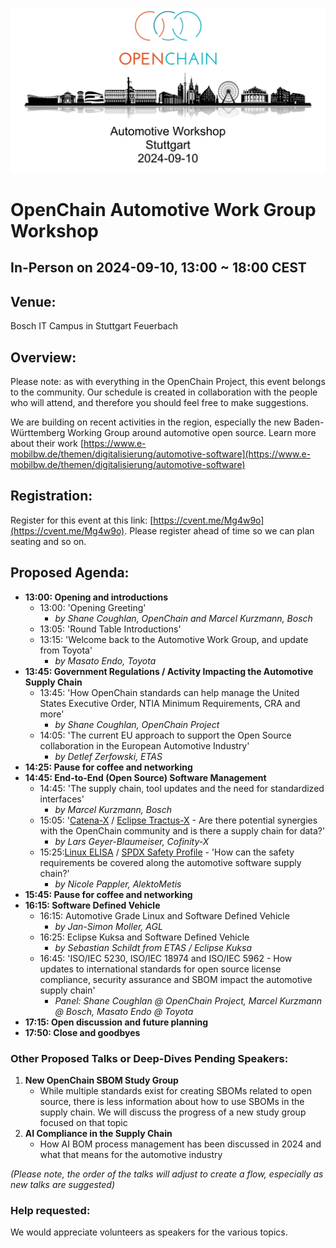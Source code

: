 ![Automotive Workshop in Stuttgart on 10th September 2024](/images/automotive-workshop.png)

# OpenChain Automotive Work Group Workshop

## In-Person on 2024-09-10, 13:00 ~ 18:00 CEST

## Venue:

Bosch IT Campus in Stuttgart Feuerbach

## Overview:

Please note: as with everything in the OpenChain Project, this event belongs to the community. Our schedule is created in collaboration with the people who will attend, and therefore you should feel free to make suggestions.

We are building on recent activities in the region, especially the new Baden-Württemberg Working Group around automotive open source. Learn more about their work [https://www.e-mobilbw.de/themen/digitalisierung/automotive-software](https://www.e-mobilbw.de/themen/digitalisierung/automotive-software)

## Registration:

Register for this event at this link: [https://cvent.me/Mg4w9o](https://cvent.me/Mg4w9o). Please register ahead of time so we can plan seating and so on.

## Proposed Agenda:

- **13:00: Opening and introductions**
	- 13:00: 'Opening Greeting' 
		- *by Shane Coughlan, OpenChain and Marcel Kurzmann, Bosch*
	- 13:05: 'Round Table Introductions'
	- 13:15: 'Welcome back to the Automotive Work Group, and update from Toyota'
		- *by Masato Endo, Toyota*
- **13:45: Government Regulations / Activity Impacting the Automotive Supply Chain**
	- 13:45: 'How OpenChain standards can help manage the United States Executive Order, NTIA Minimum Requirements, CRA and more' 
		- *by Shane Coughlan, OpenChain Project*
	- 14:05: 'The current EU approach to support the Open Source collaboration in the European Automotive Industry'
		- *by  Detlef Zerfowski, ETAS*
- **14:25: Pause for coffee and networking**
- **14:45: End-to-End (Open Source) Software Management**
	- 14:45: 'The supply chain, tool updates and the need for standardized interfaces' 
		- *by Marcel Kurzmann, Bosch*
	- 15:05: '[Catena-X](https://catena-x.net/) / [Eclipse Tractus-X](https://eclipse-tractusx.github.io/) - Are there potential synergies with the OpenChain community and is there a supply chain for data?' 
		- *by Lars Geyer-Blaumeiser, Cofinity-X*
	- 15:25:[Linux ELISA](https://elisa.tech/) / [SPDX Safety Profile](https://bit.ly/4eXJz21) - 'How can the safety requirements be covered along the automotive software supply chain?' 
		- *by Nicole Pappler, AlektoMetis*
- **15:45: Pause for coffee and networking**
- **16:15: Software Defined Vehicle**
	- 16:15: Automotive Grade Linux and Software Defined Vehicle
		- *by Jan-Simon Moller, AGL*
	- 16:25: Eclipse Kuksa and Software Defined Vehicle
		- *by Sebastian Schildt from ETAS / Eclipse Kuksa*
	- 16:45: 'ISO/IEC 5230, ISO/IEC 18974 and ISO/IEC 5962 - How updates to international standards for open source license compliance, security assurance and SBOM impact the automotive supply chain' 
		- *Panel: Shane Coughlan @ OpenChain Project, Marcel Kurzmann @ Bosch, Masato Endo @ Toyota*
- **17:15: Open discussion and future planning**
- **17:50: Close and goodbyes**

### Other Proposed Talks or Deep-Dives Pending Speakers:

1. **New OpenChain SBOM Study Group**
	- While multiple standards exist for creating SBOMs related to open source, there is less information about how to use SBOMs in the supply chain. We will discuss the progress of a new study group focused on that topic
2. **AI Compliance in the Supply Chain** 
	- How AI BOM process management has been discussed in 2024 and what that means for the automotive industry

*(Please note, the order of the talks will adjust to create a flow, especially as new talks are suggested)*

### Help requested:

We would appreciate volunteers as speakers for the various topics. 